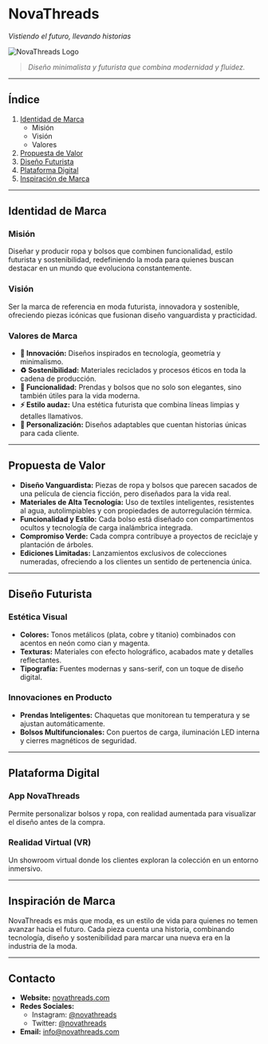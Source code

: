 # **NovaThreads**  
*Vistiendo el futuro, llevando historias*  

![NovaThreads Logo](path/to/logo.png)  
> *Diseño minimalista y futurista que combina modernidad y fluidez.*  

---

## **Índice**  
1. [Identidad de Marca](#identidad-de-marca)  
    - Misión  
    - Visión  
    - Valores  
2. [Propuesta de Valor](#propuesta-de-valor)  
3. [Diseño Futurista](#diseño-futurista)  
4. [Plataforma Digital](#plataforma-digital)  
5. [Inspiración de Marca](#inspiración-de-marca)  

---

## **Identidad de Marca**  

### **Misión**  
Diseñar y producir ropa y bolsos que combinen funcionalidad, estilo futurista y sostenibilidad, redefiniendo la moda para quienes buscan destacar en un mundo que evoluciona constantemente.  

### **Visión**  
Ser la marca de referencia en moda futurista, innovadora y sostenible, ofreciendo piezas icónicas que fusionan diseño vanguardista y practicidad.  

### **Valores de Marca**  
- **🌌 Innovación:** Diseños inspirados en tecnología, geometría y minimalismo.  
- **♻️ Sostenibilidad:** Materiales reciclados y procesos éticos en toda la cadena de producción.  
- **👗 Funcionalidad:** Prendas y bolsos que no solo son elegantes, sino también útiles para la vida moderna.  
- **⚡ Estilo audaz:** Una estética futurista que combina líneas limpias y detalles llamativos.  
- **🎯 Personalización:** Diseños adaptables que cuentan historias únicas para cada cliente.  

---

## **Propuesta de Valor**  
- **Diseño Vanguardista:** Piezas de ropa y bolsos que parecen sacados de una película de ciencia ficción, pero diseñados para la vida real.  
- **Materiales de Alta Tecnología:** Uso de textiles inteligentes, resistentes al agua, autolimpiables y con propiedades de autorregulación térmica.  
- **Funcionalidad y Estilo:** Cada bolso está diseñado con compartimentos ocultos y tecnología de carga inalámbrica integrada.  
- **Compromiso Verde:** Cada compra contribuye a proyectos de reciclaje y plantación de árboles.  
- **Ediciones Limitadas:** Lanzamientos exclusivos de colecciones numeradas, ofreciendo a los clientes un sentido de pertenencia única.  

---

## **Diseño Futurista**  

### **Estética Visual**  
- **Colores:** Tonos metálicos (plata, cobre y titanio) combinados con acentos en neón como cian y magenta.  
- **Texturas:** Materiales con efecto holográfico, acabados mate y detalles reflectantes.  
- **Tipografía:** Fuentes modernas y sans-serif, con un toque de diseño digital.  

### **Innovaciones en Producto**  
- **Prendas Inteligentes:** Chaquetas que monitorean tu temperatura y se ajustan automáticamente.  
- **Bolsos Multifuncionales:** Con puertos de carga, iluminación LED interna y cierres magnéticos de seguridad.  

---

## **Plataforma Digital**  

### **App NovaThreads**  
Permite personalizar bolsos y ropa, con realidad aumentada para visualizar el diseño antes de la compra.  

### **Realidad Virtual (VR)**  
Un showroom virtual donde los clientes exploran la colección en un entorno inmersivo.  

---

## **Inspiración de Marca**  
NovaThreads es más que moda, es un estilo de vida para quienes no temen avanzar hacia el futuro. Cada pieza cuenta una historia, combinando tecnología, diseño y sostenibilidad para marcar una nueva era en la industria de la moda.  

---

## **Contacto**  
- **Website:** [novathreads.com](https://novathreads.com)  
- **Redes Sociales:**  
  - Instagram: [@novathreads](https://instagram.com/novathreads)  
  - Twitter: [@novathreads](https://twitter.com/novathreads)  
- **Email:** info@novathreads.com  
